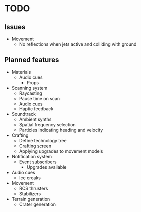 # TODO
## Issues
- Movement
  - No reflections when jets active and colliding with ground

## Planned features
- Materials
  - Audio cues
    - Props
- Scanning system
  - Raycasting
  - Pause time on scan
  - Audio cues
  - Haptic feedback
- Soundtrack
  - Ambient synths
  - Spatial frequency selection
  - Particles indicating heading and velocity
- Crafting
  - Define technology tree
  - Crafting screen
  - Applying upgrades to movement models
- Notification system
  - Event subscribers
    - Upgrades available
- Audio cues
  - Ice creaks
- Movement
  - RCS thrusters
  - Stabilizers
- Terrain generation
  - Crater generation
